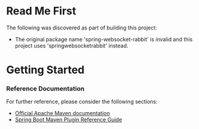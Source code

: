 # Read Me First
The following was discovered as part of building this project:

* The original package name 'spring-websocket-rabbit' is invalid and this project uses 'springwebsocketrabbit' instead.

# Getting Started

### Reference Documentation
For further reference, please consider the following sections:

* [Official Apache Maven documentation](https://maven.apache.org/guides/index.html)
* [Spring Boot Maven Plugin Reference Guide](https://docs.spring.io/spring-boot/docs/2.2.6.RELEASE/maven-plugin/)


